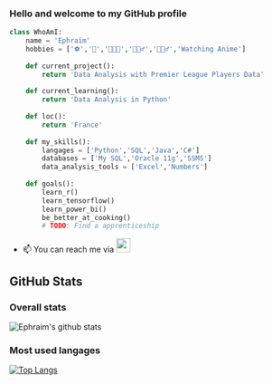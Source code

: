 ### Hello and welcome to my GitHub profile

``` python
class WhoAmI:
	name = 'Ephraim'
	hobbies = ['⚽','🏀','👨🏾‍🍳','🏃🏾‍♂️','🏋🏾‍♂️','Watching Anime']
  
	def current_project():
		return 'Data Analysis with Premier League Players Data'
	
	def current_learning():
		return 'Data Analysis in Python'
    
	def loc():
		return 'France'
		
	def my_skills():
		langages = ['Python','SQL','Java','C#']
		databases = ['My SQL','Oracle 11g','SSMS']
		data_analysis_tools = ['Excel','Numbers']
	
	def goals():
		learn_r()
		learn_tensorflow()
		learn_power_bi()
		be_better_at_cooking()
		# TODO: Find a apprenticeship 
```

- 📫 You can reach me via <a href="https://www.linkedin.com/in/ephraïm-amezian-249bb61a4"><img src="https://img.shields.io/badge/linkedin-%230077B5.svg?&style=for-the-badge&logo=linkedin&logoColor=white" height=25></a>

## GitHub Stats

### Overall stats

![Ephraim's github stats](https://github-readme-stats.vercel.app/api?username=ephraim-amz&show_icons=true&layout=compact)

### Most used langages

[![Top Langs](https://github-readme-stats.vercel.app/api/top-langs/?username=ephraim-amz)](https://github.com/ephraim-amz/github-readme-stats)

<!--START_SECTION:waka-->
<!--END_SECTION:waka-->
